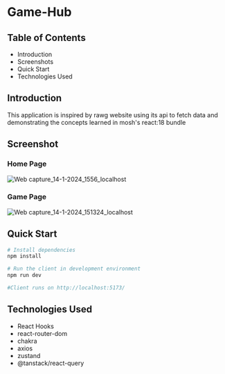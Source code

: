 # Game-Hub



## Table of Contents

- Introduction
- Screenshots
- Quick Start
- Technologies Used


## Introduction
This application is inspired by rawg website using its api to fetch data and demonstrating the concepts learned in mosh's react:18 bundle

## Screenshot

### Home Page
![Web capture_14-1-2024_1556_localhost](https://github.com/Marwan-Alghandour/Game-Hub/assets/73784274/5a4366ac-f902-472a-b466-032d209d32ea)

### Game Page
![Web capture_14-1-2024_151324_localhost](https://github.com/Marwan-Alghandour/Game-Hub/assets/73784274/6a7f023e-b6fc-4df9-8afb-08ff6136fa1d)


## Quick Start

```bash
# Install dependencies
npm install

# Run the client in development environment
npm run dev

#Client runs on http://localhost:5173/
```

## Technologies Used

- React Hooks
- react-router-dom
- chakra
- axios
- zustand
- @tanstack/react-query
